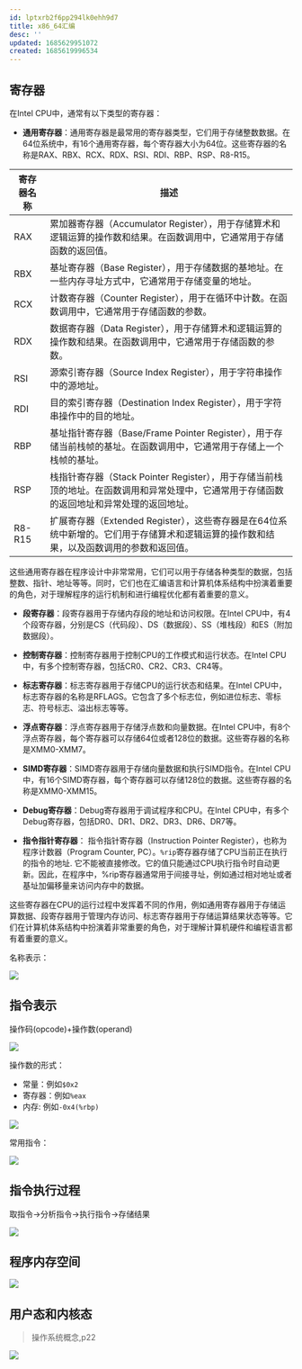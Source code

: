 ```yaml
---
id: lptxrb2f6pp294lk0ehh9d7
title: x86_64汇编
desc: ''
updated: 1685629951072
created: 1685619996534
---
```


## 寄存器
在Intel CPU中，通常有以下类型的寄存器：

- **通用寄存器**：通用寄存器是最常用的寄存器类型，它们用于存储整数数据。在64位系统中，有16个通用寄存器，每个寄存器大小为64位。这些寄存器的名称是RAX、RBX、RCX、RDX、RSI、RDI、RBP、RSP、R8-R15。

| 寄存器名称 | 描述 |
| --- | --- |
| RAX | 累加器寄存器（Accumulator Register），用于存储算术和逻辑运算的操作数和结果。在函数调用中，它通常用于存储函数的返回值。 |
| RBX | 基址寄存器（Base Register），用于存储数据的基地址。在一些内存寻址方式中，它通常用于存储变量的地址。 |
| RCX | 计数寄存器（Counter Register），用于在循环中计数。在函数调用中，它通常用于存储函数的参数。 |
| RDX | 数据寄存器（Data Register），用于存储算术和逻辑运算的操作数和结果。在函数调用中，它通常用于存储函数的参数。 |
| RSI | 源索引寄存器（Source Index Register），用于字符串操作中的源地址。 |
| RDI | 目的索引寄存器（Destination Index Register），用于字符串操作中的目的地址。 |
| RBP | 基址指针寄存器（Base/Frame Pointer Register），用于存储当前栈帧的基址。在函数调用中，它通常用于存储上一个栈帧的基址。 |
| RSP | 栈指针寄存器（Stack Pointer Register），用于存储当前栈顶的地址。在函数调用和异常处理中，它通常用于存储函数的返回地址和异常处理的返回地址。 |
| R8-R15 | 扩展寄存器（Extended Register），这些寄存器是在64位系统中新增的。它们用于存储算术和逻辑运算的操作数和结果，以及函数调用的参数和返回值。 | 

这些通用寄存器在程序设计中非常常用，它们可以用于存储各种类型的数据，包括整数、指针、地址等等。同时，它们也在汇编语言和计算机体系结构中扮演着重要的角色，对于理解程序的运行机制和进行编程优化都有着重要的意义。

- **段寄存器**：段寄存器用于存储内存段的地址和访问权限。在Intel CPU中，有4个段寄存器，分别是CS（代码段）、DS（数据段）、SS（堆栈段）和ES（附加数据段）。

- **控制寄存器**：控制寄存器用于控制CPU的工作模式和运行状态。在Intel CPU中，有多个控制寄存器，包括CR0、CR2、CR3、CR4等。

- **标志寄存器**：标志寄存器用于存储CPU的运行状态和结果。在Intel CPU中，标志寄存器的名称是RFLAGS。它包含了多个标志位，例如进位标志、零标志、符号标志、溢出标志等等。

- **浮点寄存器**：浮点寄存器用于存储浮点数和向量数据。在Intel CPU中，有8个浮点寄存器，每个寄存器可以存储64位或者128位的数据。这些寄存器的名称是XMM0-XMM7。

- **SIMD寄存器**：SIMD寄存器用于存储向量数据和执行SIMD指令。在Intel CPU中，有16个SIMD寄存器，每个寄存器可以存储128位的数据。这些寄存器的名称是XMM0-XMM15。

- **Debug寄存器**：Debug寄存器用于调试程序和CPU。在Intel CPU中，有多个Debug寄存器，包括DR0、DR1、DR2、DR3、DR6、DR7等。

- **指令指针寄存器**： 指令指针寄存器（Instruction Pointer Register），也称为程序计数器（Program Counter, PC）。`%rip`寄存器存储了CPU当前正在执行的指令的地址. 它不能被直接修改。它的值只能通过CPU执行指令时自动更新。因此，在程序中，%rip寄存器通常用于间接寻址，例如通过相对地址或者基址加偏移量来访问内存中的数据。

这些寄存器在CPU的运行过程中发挥着不同的作用，例如通用寄存器用于存储运算数据、段寄存器用于管理内存访问、标志寄存器用于存储运算结果状态等等。它们在计算机体系结构中扮演着非常重要的角色，对于理解计算机硬件和编程语言都有着重要的意义。

名称表示：

![](https://minio.kevin2li.top/image-bed/blog/20230601195711.png)

## 指令表示
操作码(opcode)+操作数(operand)

![](https://minio.kevin2li.top/image-bed/blog/20230601223156.png)

操作数的形式：
- 常量：例如`$0x2`
- 寄存器：例如`%eax`
- 内存: 例如`-0x4(%rbp)`

![](https://minio.kevin2li.top/image-bed/blog/20230601201305.png)

常用指令：

![](https://minio.kevin2li.top/image-bed/blog/20230601221513.png)

## 指令执行过程

取指令->分析指令->执行指令->存储结果

![](https://minio.kevin2li.top/image-bed/blog/20230601222201.png)

## 程序内存空间

![](https://minio.kevin2li.top/image-bed/blog/20230601201818.png)


## 用户态和内核态
> 操作系统概念,p22

![](https://minio.kevin2li.top/image-bed/blog/20230601221309.png)